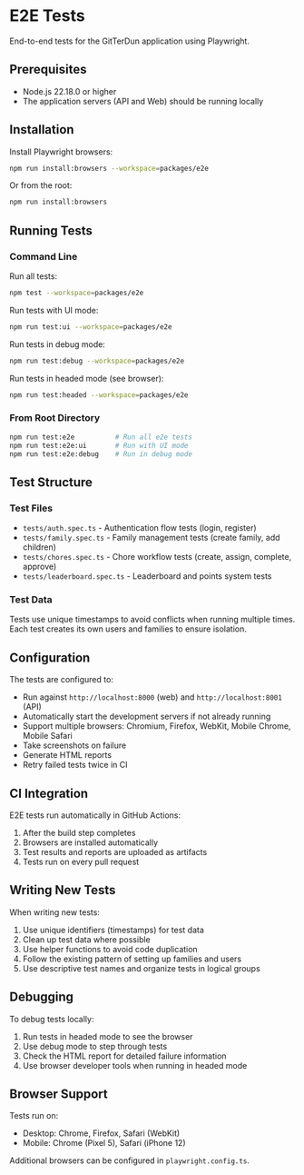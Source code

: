 # E2E Tests

End-to-end tests for the GitTerDun application using Playwright.

## Prerequisites

- Node.js 22.18.0 or higher
- The application servers (API and Web) should be running locally

## Installation

Install Playwright browsers:

```bash
npm run install:browsers --workspace=packages/e2e
```

Or from the root:

```bash
npm run install:browsers
```

## Running Tests

### Command Line

Run all tests:

```bash
npm test --workspace=packages/e2e
```

Run tests with UI mode:

```bash
npm run test:ui --workspace=packages/e2e
```

Run tests in debug mode:

```bash
npm run test:debug --workspace=packages/e2e
```

Run tests in headed mode (see browser):

```bash
npm run test:headed --workspace=packages/e2e
```

### From Root Directory

```bash
npm run test:e2e          # Run all e2e tests
npm run test:e2e:ui       # Run with UI mode
npm run test:e2e:debug    # Run in debug mode
```

## Test Structure

### Test Files

- `tests/auth.spec.ts` - Authentication flow tests (login, register)
- `tests/family.spec.ts` - Family management tests (create family, add children)
- `tests/chores.spec.ts` - Chore workflow tests (create, assign, complete,
  approve)
- `tests/leaderboard.spec.ts` - Leaderboard and points system tests

### Test Data

Tests use unique timestamps to avoid conflicts when running multiple times. Each
test creates its own users and families to ensure isolation.

## Configuration

The tests are configured to:

- Run against `http://localhost:8000` (web) and `http://localhost:8001` (API)
- Automatically start the development servers if not already running
- Support multiple browsers: Chromium, Firefox, WebKit, Mobile Chrome, Mobile
  Safari
- Take screenshots on failure
- Generate HTML reports
- Retry failed tests twice in CI

## CI Integration

E2E tests run automatically in GitHub Actions:

1. After the build step completes
2. Browsers are installed automatically
3. Test results and reports are uploaded as artifacts
4. Tests run on every pull request

## Writing New Tests

When writing new tests:

1. Use unique identifiers (timestamps) for test data
2. Clean up test data where possible
3. Use helper functions to avoid code duplication
4. Follow the existing pattern of setting up families and users
5. Use descriptive test names and organize tests in logical groups

## Debugging

To debug tests locally:

1. Run tests in headed mode to see the browser
2. Use debug mode to step through tests
3. Check the HTML report for detailed failure information
4. Use browser developer tools when running in headed mode

## Browser Support

Tests run on:

- Desktop: Chrome, Firefox, Safari (WebKit)
- Mobile: Chrome (Pixel 5), Safari (iPhone 12)

Additional browsers can be configured in `playwright.config.ts`.
